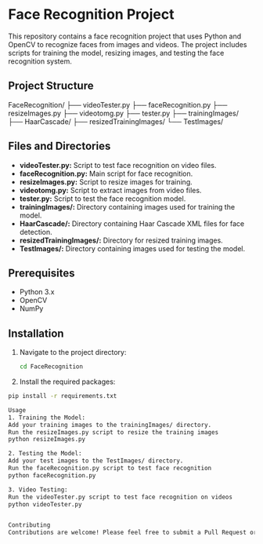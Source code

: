 # Face Recognition Project

This repository contains a face recognition project that uses Python and OpenCV to recognize faces from images and videos. The project includes scripts for training the model, resizing images, and testing the face recognition system.

## Project Structure

FaceRecognition/
├── videoTester.py
├── faceRecognition.py
├── resizeImages.py
├── videotomg.py
├── tester.py
├── trainingImages/
├── HaarCascade/
├── resizedTrainingImages/
└── TestImages/


## Files and Directories

- **videoTester.py:** Script to test face recognition on video files.
- **faceRecognition.py:** Main script for face recognition.
- **resizeImages.py:** Script to resize images for training.
- **videotomg.py:** Script to extract images from video files.
- **tester.py:** Script to test the face recognition model.
- **trainingImages/:** Directory containing images used for training the model.
- **HaarCascade/:** Directory containing Haar Cascade XML files for face detection.
- **resizedTrainingImages/:** Directory for resized training images.
- **TestImages/:** Directory containing images used for testing the model.

## Prerequisites

- Python 3.x
- OpenCV
- NumPy

## Installation

1. Navigate to the project directory:
   ```bash
   cd FaceRecognition

2. Install the required packages:
  ```bash
  pip install -r requirements.txt

Usage
1. Training the Model:
  Add your training images to the trainingImages/ directory.
  Run the resizeImages.py script to resize the training images
  python resizeImages.py

2. Testing the Model:
  Add your test images to the TestImages/ directory.
  Run the faceRecognition.py script to test face recognition
  python faceRecognition.py

3. Video Testing:
  Run the videoTester.py script to test face recognition on videos
  python videoTester.py


Contributing
Contributions are welcome! Please feel free to submit a Pull Request or open an Issue if you have any suggestions or improvements.



